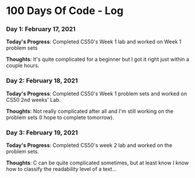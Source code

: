 # 100 Days Of Code - Log

### Day 1: February 17, 2021

**Today's Progress**: Completed CS50's Week 1 lab and worked on Week 1 problem sets

**Thoughts**: It's quite complicated for a beginner but I got it right just within a couple hours.

### Day 2: February 18, 2021

**Today's Progress**: Completed CS50's Week 1 problem sets and worked on CS50 2nd weeks' Lab.

**Thoughts**: Not really complicated after all and I'm still working on the problem sets (I hope to complete tomorrow).

### Day 3: February 19, 2021

**Today's Progress**: Completed CS50's week 2 lab and worked on the problem sets.

**Thoughts**: C can be quite complicated sometimes, but at least know I know how to classify the readability level of a text...
